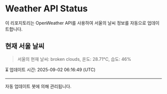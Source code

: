 
# Weather API Status

이 리포지토리는 OpenWeather API를 사용하여 서울의 날씨 정보를 자동으로 업데이트합니다.

## 현재 서울 날씨
> 서울의 현재 날씨: broken clouds, 온도: 28.71°C, 습도: 46%

⏳ 업데이트 시간: 2025-09-02 06:16:49 (UTC)

---
자동 업데이트 봇에 의해 관리됩니다.

